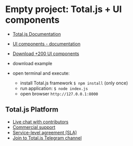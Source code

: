 # Empty project: Total.js + UI components

- [Total.js Documentation](https://docs.totaljs.com/total4/)
- [UI components - documentation](https://docs.totaljs.com/components/)
- [Download +200 UI components](https://componentator.com/)

- download example
- open terminal and execute:
	- install Total.js framework `$ npm install` (only once)
	- run application: `$ node index.js`
	- open browser `http://127.0.0.1:8000`

## Total.js Platform

- [Live chat with contributors](https://platform.totaljs.com?app=messenger)
- [Commercial support](https://www.totaljs.com/support/)
- [Service-level agreement (SLA)](https://www.totaljs.com/support/)
- [Join to Total.js Telegram channel](https://t.me/totaljs)